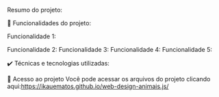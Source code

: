 Resumo do projeto:

🔨 Funcionalidades do projeto:

Funcionalidade 1:

Funcionalidade 2: Funcionalidade 3: Funcionalidade 4: Funcionalidade 5:

✔️ Técnicas e tecnologias utilizadas:

📁 Acesso ao projeto Você pode acessar os arquivos do projeto clicando aqui:https://ikauematos.github.io/web-design-animais.js/
